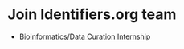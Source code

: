 # Join Identifiers.org team
* [Bioinformatics/Data Curation Internship](https://www.embl.de/jobs/searchjobs/index.php?ref=EBI_01275)